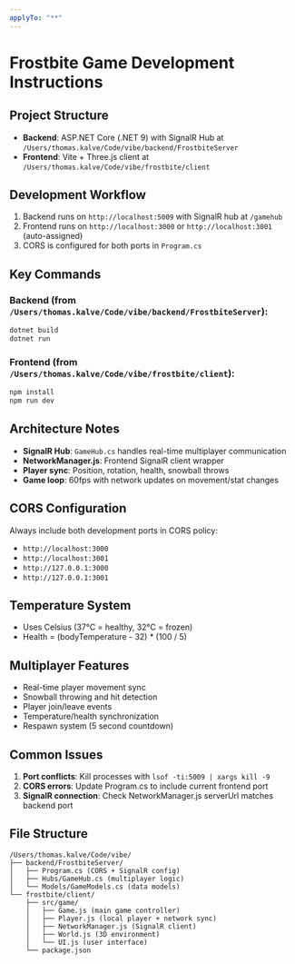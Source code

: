 ```yaml
---
applyTo: "**"
---
```


# Frostbite Game Development Instructions

## Project Structure

- **Backend**: ASP.NET Core (.NET 9) with SignalR Hub at `/Users/thomas.kalve/Code/vibe/backend/FrostbiteServer`
- **Frontend**: Vite + Three.js client at `/Users/thomas.kalve/Code/vibe/frostbite/client`

## Development Workflow

1. Backend runs on `http://localhost:5009` with SignalR hub at `/gamehub`
2. Frontend runs on `http://localhost:3000` or `http://localhost:3001` (auto-assigned)
3. CORS is configured for both ports in `Program.cs`

## Key Commands

### Backend (from `/Users/thomas.kalve/Code/vibe/backend/FrostbiteServer`):

```bash
dotnet build
dotnet run
```

### Frontend (from `/Users/thomas.kalve/Code/vibe/frostbite/client`):

```bash
npm install
npm run dev
```

## Architecture Notes

- **SignalR Hub**: `GameHub.cs` handles real-time multiplayer communication
- **NetworkManager.js**: Frontend SignalR client wrapper
- **Player sync**: Position, rotation, health, snowball throws
- **Game loop**: 60fps with network updates on movement/stat changes

## CORS Configuration

Always include both development ports in CORS policy:

- `http://localhost:3000`
- `http://localhost:3001`
- `http://127.0.0.1:3000`
- `http://127.0.0.1:3001`

## Temperature System

- Uses Celsius (37°C = healthy, 32°C = frozen)
- Health = (bodyTemperature - 32) \* (100 / 5)

## Multiplayer Features

- Real-time player movement sync
- Snowball throwing and hit detection
- Player join/leave events
- Temperature/health synchronization
- Respawn system (5 second countdown)

## Common Issues

1. **Port conflicts**: Kill processes with `lsof -ti:5009 | xargs kill -9`
2. **CORS errors**: Update Program.cs to include current frontend port
3. **SignalR connection**: Check NetworkManager.js serverUrl matches backend port

## File Structure

```
/Users/thomas.kalve/Code/vibe/
├── backend/FrostbiteServer/
│   ├── Program.cs (CORS + SignalR config)
│   ├── Hubs/GameHub.cs (multiplayer logic)
│   └── Models/GameModels.cs (data models)
└── frostbite/client/
    ├── src/game/
    │   ├── Game.js (main game controller)
    │   ├── Player.js (local player + network sync)
    │   ├── NetworkManager.js (SignalR client)
    │   ├── World.js (3D environment)
    │   └── UI.js (user interface)
    └── package.json
```
